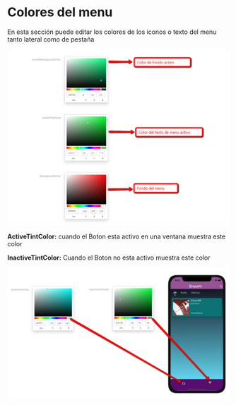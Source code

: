 # Colores del menu

En esta sección puede editar los colores de los iconos o texto del menu tanto lateral como de pestaña

![](../../.gitbook/assets/colores_menu.png)

**ActiveTintColor:** cuando el Boton esta activo en una ventana muestra este color

**InactiveTintColor:** Cuando el Boton no esta activo muestra este color

![](../../.gitbook/assets/colores_pestanas.png)



